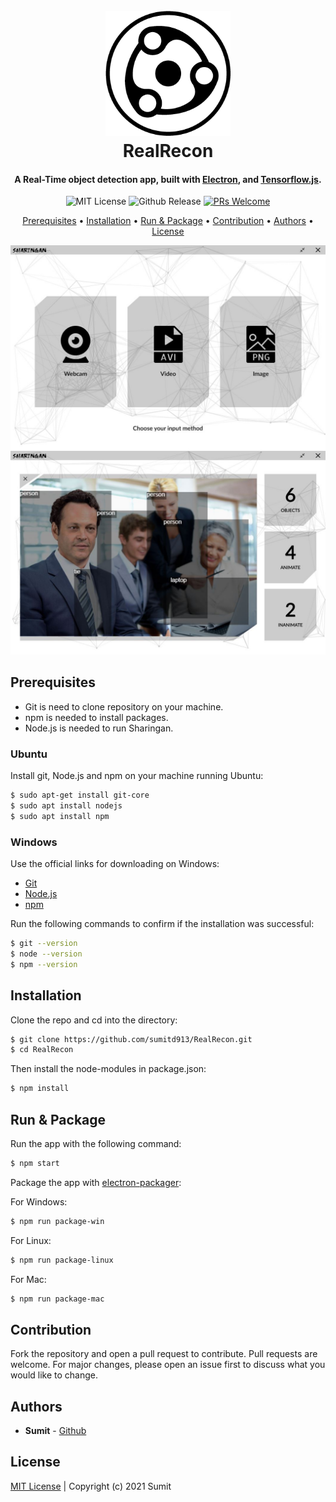 <h1 align="center">
  <br>
    <img src="https://github.com/Araekiel/sharingan/blob/master/assets/images/logos/sharingan-fill.png" alt="GitWiz" width="200">
  <br>
  RealRecon
  <br>
</h1>

<h4 align="center">
A Real-Time object detection app, built with <a href="https://www.electronjs.org/">Electron</a>, and <a href="https://www.tensorflow.org/js/">Tensorflow.js</a>.
</h4>

<p align="center">
  <a><img alt="MIT License" src="https://img.shields.io/apm/l/atomic-design-ui.svg?"></a>
  <a><img alt="Github Release" src="https://img.shields.io/badge/release-v1.0.1-blue"></a>
  <a href="http://makeapullrequest.com">
    <img alt="PRs Welcome"src="https://img.shields.io/badge/PRs-welcome-brightgreen.svg?style=flat">
  </a>
</p>

<p align="center">
  <a href="#prerequisites">Prerequisites</a> •
  <a href="#installation">Installation</a> •
  <a href="#run--package">Run & Package</a> •
  <a href="#contribution">Contribution</a> •
  <a href="#authors">Authors</a> •
  <a href="#license">License</a>
</p>

<img alt="Screenshot 1" src="https://raw.githubusercontent.com/sumitd913/RealRecon/master/assets/images/screenshots/2.JPG">
<img alt="Screenshot 2" src="https://raw.githubusercontent.com/Araekiel/sharingan/master/assets/images/screenshots/3.JPG">

## Prerequisites

- Git is need to clone repository on your machine.
- npm is needed to install packages.
- Node.js is needed to run Sharingan.

### Ubuntu

Install git, Node.js and npm on your machine running Ubuntu:

```bash
$ sudo apt-get install git-core
$ sudo apt install nodejs
$ sudo apt install npm
```
### Windows 

Use the official links for downloading on Windows:

- [Git](https://git-scm.com/)
- [Node.js](https://nodejs.org/en/download/)
- [npm](https://www.npmjs.com/get-npm)

Run the following commands to confirm if the installation was successful:

```bash
$ git --version
$ node --version
$ npm --version 
```

## Installation

Clone the repo and cd into the directory: 

```bash
$ git clone https://github.com/sumitd913/RealRecon.git
$ cd RealRecon 
```

Then install the node-modules in package.json:

```bash
$ npm install
```

## Run & Package

Run the app with the following command:

```bash
$ npm start
```

Package the app with [electron-packager](https://www.npmjs.com/package/electron-packager):

For Windows:
```bash
$ npm run package-win
```

For Linux:
```bash
$ npm run package-linux
```

For Mac:
```bash
$ npm run package-mac
```

## Contribution

Fork the repository and open a pull request to contribute.
Pull requests are welcome. For major changes, please open an issue first to discuss what you would like to change.

## Authors

- **Sumit** - [Github](https://github.com/sumitdnath)

## License

[MIT License](https://github.com/sumitd913/RealRecon/blob/main/LICENSE) | Copyright (c) 2021 Sumit 
